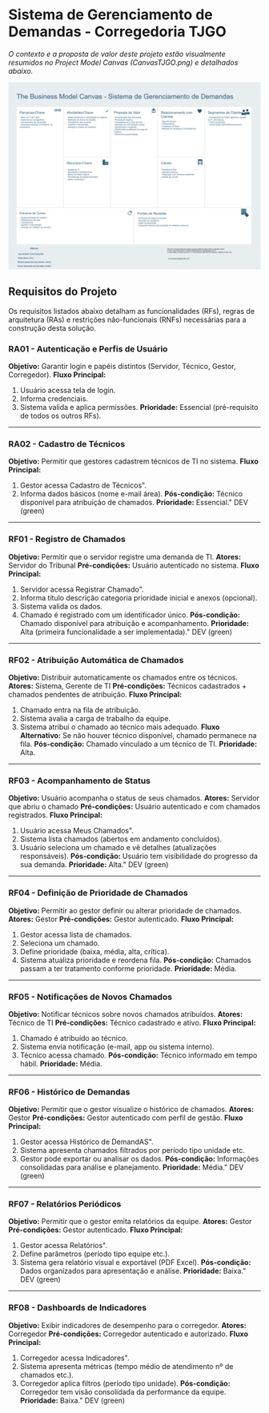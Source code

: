 # Sistema de Gerenciamento de Demandas - Corregedoria TJGO

*O contexto e a proposta de valor deste projeto estão visualmente resumidos no Project Model Canvas (CanvasTJGO.png) e detalhados abaixo.*

![Project Model Canvas](../imagens/CanvasTJGO.png)

## Requisitos do Projeto

Os requisitos listados abaixo detalham as funcionalidades (RFs), regras de arquitetura (RAs) e restrições não-funcionais (RNFs) necessárias para a construção desta solução.


### RA01 - Autenticação e Perfis de Usuário

**Objetivo:** Garantir login e papéis distintos (Servidor, Técnico, Gestor, Corregedor).
**Fluxo Principal:**

1. Usuário acessa tela de login.
2. Informa credenciais.
3. Sistema valida e aplica permissões.
   **Prioridade:** Essencial (pré-requisito de todos os outros RFs).

---

### RA02 - Cadastro de Técnicos

**Objetivo:** Permitir que gestores cadastrem técnicos de TI no sistema.
**Fluxo Principal:**

1. Gestor acessa Cadastro de Técnicos".
2. Informa dados básicos (nome  e-mail  área).
   **Pós-condição:** Técnico disponível para atribuição de chamados.
   **Prioridade:** Essencial." DEV (green)

---

### RF01 - Registro de Chamados

**Objetivo:** Permitir que o servidor registre uma demanda de TI.
**Atores:** Servidor do Tribunal
**Pré-condições:** Usuário autenticado no sistema.
**Fluxo Principal:**

1. Servidor acessa Registrar Chamado".
2. Informa título  descrição  categoria  prioridade inicial e anexos (opcional).
3. Sistema valida os dados.
4. Chamado é registrado com um identificador único.
   **Pós-condição:** Chamado disponível para atribuição e acompanhamento.
   **Prioridade:** Alta (primeira funcionalidade a ser implementada)." DEV (green)

---

### RF02 - Atribuição Automática de Chamados

**Objetivo:** Distribuir automaticamente os chamados entre os técnicos.
**Atores:** Sistema, Gerente de TI
**Pré-condições:** Técnicos cadastrados + chamados pendentes de atribuição.
**Fluxo Principal:**

1. Chamado entra na fila de atribuição.
2. Sistema avalia a carga de trabalho da equipe.
3. Sistema atribui o chamado ao técnico mais adequado.
   **Fluxo Alternativo:** Se não houver técnico disponível, chamado permanece na fila.
   **Pós-condição:** Chamado vinculado a um técnico de TI.
   **Prioridade:** Alta.

---

### RF03 - Acompanhamento de Status

**Objetivo:** Usuário acompanha o status de seus chamados.
**Atores:** Servidor que abriu o chamado
**Pré-condições:** Usuário autenticado e com chamados registrados.
**Fluxo Principal:**

1. Usuário acessa Meus Chamados".
2. Sistema lista chamados (abertos  em andamento  concluídos).
3. Usuário seleciona um chamado e vê detalhes (atualizações  responsáveis).
   **Pós-condição:** Usuário tem visibilidade do progresso da sua demanda.
   **Prioridade:** Alta." DEV (green)

---

### RF04 - Definição de Prioridade de Chamados

**Objetivo:** Permitir ao gestor definir ou alterar prioridade de chamados.
**Atores:** Gestor
**Pré-condições:** Gestor autenticado.
**Fluxo Principal:**

1. Gestor acessa lista de chamados.
2. Seleciona um chamado.
3. Define prioridade (baixa, média, alta, crítica).
4. Sistema atualiza prioridade e reordena fila.
   **Pós-condição:** Chamados passam a ter tratamento conforme prioridade.
   **Prioridade:** Média.

---

### RF05 - Notificações de Novos Chamados

**Objetivo:** Notificar técnicos sobre novos chamados atribuídos.
**Atores:** Técnico de TI
**Pré-condições:** Técnico cadastrado e ativo.
**Fluxo Principal:**

1. Chamado é atribuído ao técnico.
2. Sistema envia notificação (e-mail, app ou sistema interno).
3. Técnico acessa chamado.
   **Pós-condição:** Técnico informado em tempo hábil.
   **Prioridade:** Média.

---

### RF06 - Histórico de Demandas

**Objetivo:** Permitir que o gestor visualize o histórico de chamados.
**Atores:** Gestor
**Pré-condições:** Gestor autenticado com perfil de gestão.
**Fluxo Principal:**

1. Gestor acessa Histórico de DemandAS".
2. Sistema apresenta chamados filtrados por período  tipo  unidade etc.
3. Gestor pode exportar ou analisar os dados.
   **Pós-condição:** Informações consolidadas para análise e planejamento.
   **Prioridade:** Média." DEV (green)

---

### RF07 - Relatórios Periódicos

**Objetivo:** Permitir que o gestor emita relatórios da equipe.
**Atores:** Gestor
**Pré-condições:** Gestor autenticado.
**Fluxo Principal:**

1. Gestor acessa Relatórios".
2. Define parâmetros (período  tipo  equipe etc.).
3. Sistema gera relatório visual e exportável (PDF  Excel).
   **Pós-condição:** Dados organizados para apresentação e análise.
   **Prioridade:** Baixa." DEV (green)

---

### RF08 - Dashboards de Indicadores

**Objetivo:** Exibir indicadores de desempenho para o corregedor.
**Atores:** Corregedor
**Pré-condições:** Corregedor autenticado e autorizado.
**Fluxo Principal:**

1. Corregedor acessa Indicadores".
2. Sistema apresenta métricas (tempo médio de atendimento  nº de chamados etc.).
3. Corregedor aplica filtros (período  tipo  unidade).
   **Pós-condição:** Corregedor tem visão consolidada da performance da equipe.
   **Prioridade:** Baixa." DEV (green)

